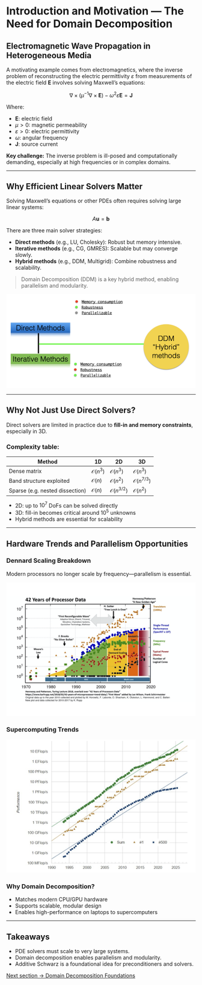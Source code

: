 # Introduction and Motivation — The Need for Domain Decomposition

## Electromagnetic Wave Propagation in Heterogeneous Media

A motivating example comes from electromagnetics, where the inverse problem of reconstructing the electric permittivity $\varepsilon$ from measurements of the electric field $\mathbf{E}$ involves solving Maxwell’s equations:

$$
\nabla \times (\mu^{-1} \nabla \times \mathbf{E}) - \omega^2 \varepsilon \mathbf{E} = \mathbf{J}
$$

Where:
- $\mathbf{E}$: electric field
- $\mu > 0$: magnetic permeability
- $\varepsilon > 0$: electric permittivity
- $\omega$: angular frequency
- $\mathbf{J}$: source current

**Key challenge:** The inverse problem is ill-posed and computationally demanding, especially at high frequencies or in complex domains.

---

## Why Efficient Linear Solvers Matter

Solving Maxwell’s equations or other PDEs often requires solving large linear systems:

$$
A \mathbf{u} = \mathbf{b}
$$

There are three main solver strategies:

- **Direct methods** (e.g., LU, Cholesky): Robust but memory intensive.
- **Iterative methods** (e.g., CG, GMRES): Scalable but may converge slowly.
- **Hybrid methods** (e.g., DDM, Multigrid): Combine robustness and scalability.

> Domain Decomposition (DDM) is a key hybrid method, enabling parallelism and modularity.

![Solver landscape](/figures/whydd.png)

---

## Why Not Just Use Direct Solvers?

Direct solvers are limited in practice due to **fill-in and memory constraints**, especially in 3D.

### Complexity table:

| Method                     | 1D           | 2D           | 3D           |
|---------------------------|--------------|--------------|--------------|
| Dense matrix              | $\mathcal{O}(n^3)$ | $\mathcal{O}(n^3)$ | $\mathcal{O}(n^3)$ |
| Band structure exploited  | $\mathcal{O}(n)$   | $\mathcal{O}(n^2)$ | $\mathcal{O}(n^{7/3})$ |
| Sparse (e.g. nested dissection) | $\mathcal{O}(n)$ | $\mathcal{O}(n^{3/2})$ | $\mathcal{O}(n^2)$ |

- 2D: up to $10^7$ DoFs can be solved directly
- 3D: fill-in becomes critical around $10^5$ unknowns
- Hybrid methods are essential for scalability

---

## Hardware Trends and Parallelism Opportunities

### Dennard Scaling Breakdown
Modern processors no longer scale by frequency—parallelism is essential.

![Dennard scaling](/figures/dennard_scaling.png)

### Supercomputing Trends

![Top500 Performance](/figures/top500-jun-2025-performance.png)

### Why Domain Decomposition?

- Matches modern CPU/GPU hardware
- Supports scalable, modular design
- Enables high-performance on laptops to supercomputers

---

## Takeaways

- PDE solvers must scale to very large systems.
- Domain decomposition enables parallelism and modularity.
- Additive Schwarz is a foundational idea for preconditioners and solvers.

[Next section → Domain Decomposition Foundations](./domain-decomposition.md)
